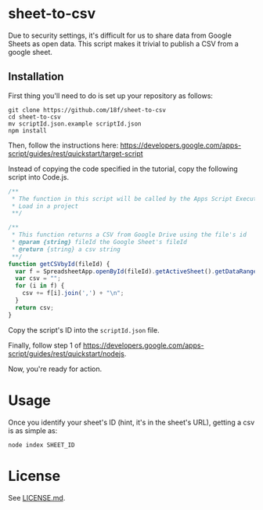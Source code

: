 # sheet-to-csv

Due to security settings, it's difficult for us to share data from Google Sheets as open data. This script makes it trivial to publish a CSV from a google sheet.

## Installation

First thing you'll need to do is set up your repository as follows:

```
git clone https://github.com/18f/sheet-to-csv
cd sheet-to-csv
mv scriptId.json.example scriptId.json
npm install
```

Then, follow the instructions here: https://developers.google.com/apps-script/guides/rest/quickstart/target-script

Instead of copying the code specified in the tutorial, copy the following script into Code.js.

``` js
/**
 * The function in this script will be called by the Apps Script Execution API.
 * Load in a project
 **/

/**
 * This function returns a CSV from Google Drive using the file's id
 * @param {string} fileId the Google Sheet's fileId
 * @return {string} a csv string
 **/
function getCSVbyId(fileId) {
  var f = SpreadsheetApp.openById(fileId).getActiveSheet().getDataRange().getValues();
  var csv = "";
  for (i in f) {
    csv += f[i].join(',') + "\n";
  }
  return csv;
}
```
Copy the script's ID into the `scriptId.json` file.

Finally, follow step 1 of https://developers.google.com/apps-script/guides/rest/quickstart/nodejs.

Now, you're ready for action.

# Usage

Once you identify your sheet's ID (hint, it's in the sheet's URL), getting a csv is as simple as:

`node index SHEET_ID`

# License

See [LICENSE.md](LICENSE.md).